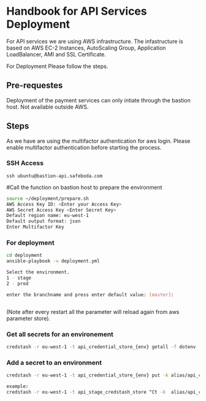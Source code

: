 # Handbook for API Services Deployment
For API services we are using AWS infrastructure. The infastructure is based on AWS EC-2 Instances, AutoScaling Group, Application LoadBalancer, AMI and SSL Certificate. 

For Deployment Please follow the steps. 
## Pre-requestes 
Deployment of the payment services can only intiate through the bastion host. Not available outside AWS. 
## Steps 
As we have are using the multifactor authentication for aws login. Please enable multifactor authentication before starting the process. 

### SSH Access
```ssh ubuntu@bastion-api.safeboda.com```

#Call the function on bastion host to prepare the environment 
 
```bash 
source ~/deployment/prepare.sh
AWS Access Key ID: <Enter your Access Key>
AWS Secret Access Key <Enter Secret Key>
Default region name: eu-west-1
Default output format: json
Enter Multifactor Key
```  

  ### For deployment  
 ```bash
 cd deployment
 ansible-playbook -v deployment.yml

Select the environment.
1 - stage
2 - prod

enter the branchname and press enter default value: [master]: 
 
 ```
```
  ``` 
(Note after every restart all the parameter will reload again from aws parameter store). 


### Get all secrets for an environement

```bash
credstash -r eu-west-1 -t api_credential_store_{env} getall -f dotenv

```


### Add a secret to an environment

```bash
credstash -r eu-west-1 -t api_credential_store_{env} put -k alias/api_credstash_{env} {NAME_OF_KEY} {VALUE}

example:
credstash -r eu-west-1 -t api_stage_credstash_store ^Ct -k  alias/api_credstash_stage -v 2 ACTIVATION_SMS_MESSAGE "<#> Your SafeBoda verification code is: "
```
